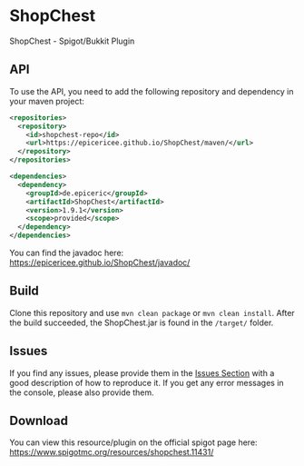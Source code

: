 # ShopChest
ShopChest - Spigot/Bukkit Plugin

## API
To use the API, you need to add the following repository and dependency in your maven project:

```xml
<repositories>
  <repository>
    <id>shopchest-repo</id>
    <url>https://epicericee.github.io/ShopChest/maven/</url>
  </repository>
</repositories>

<dependencies>
  <dependency>
    <groupId>de.epiceric</groupId>
    <artifactId>ShopChest</artifactId>
    <version>1.9.1</version>
    <scope>provided</scope>
  </dependency>
</dependencies>
```

You can find the javadoc here: https://epicericee.github.io/ShopChest/javadoc/

## Build
Clone this repository and use ``mvn clean package`` or ``mvn clean install``.
After the build succeeded, the ShopChest.jar is found in the ``/target/`` folder.

## Issues
If you find any issues, please provide them in the [Issues Section](https://github.com/EpicEricEE/ShopChest/issues) with a good description of how to reproduce it. If you get any error messages in the console, please also provide them.


## Download
You can view this resource/plugin on the official spigot page here: https://www.spigotmc.org/resources/shopchest.11431/
